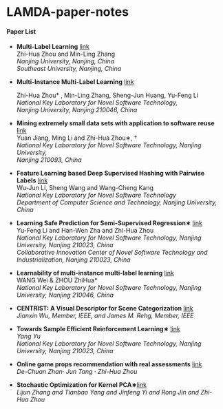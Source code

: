 # LAMDA-paper-notes
#### Paper List

- **Multi-Label Learning**  [link](https://github.com/Cjh327/LAMDA-paper-notes/tree/master/Multi-Label%20Learning)  
  Zhi-Hua Zhou and Min-Ling Zhang   
  *Nanjing University, Nanjing, China*   
  *Southeast University, Nanjing, China*    

- **Multi-Instance Multi-Label Learning**  [link](https://github.com/Cjh327/LAMDA-paper-notes/tree/master/Multi-Instance%20Multi-Label%20Learning)     

  Zhi-Hua Zhou* , Min-Ling Zhang, Sheng-Jun Huang, Yu-Feng Li   
  *National Key Laboratory for Novel Software Technology,*    
  *Nanjing University, Nanjing 210046, China*    

- **Mining extremely small data sets with application to software reuse**  [link](https://github.com/Cjh327/LAMDA-paper-notes/tree/master/Mining%20extremely%20small%20data%20sets%20with%20application%20to%20software%20reuse)   
  Yuan Jiang, Ming Li and Zhi-Hua Zhou∗, †  
  *National Key Laboratory for Novel Software Technology, Nanjing University,*  
  *Nanjing 210093, China*    

- **Feature Learning based Deep Supervised Hashing with Pairwise Labels**  [link](https://github.com/Cjh327/LAMDA-paper-notes/tree/master/Feature%20Learning%20based%20Deep%20Supervised%20Hashing%20with%20Pairwise%20Labels)   
  Wu-Jun Li, Sheng Wang and Wang-Cheng Kang   
  *National Key Laboratory for Novel Software Technology*   
  *Department of Computer Science and Technology, Nanjing University, China*   

- **Learning Safe Prediction for Semi-Supervised Regression∗**  [link](https://github.com/Cjh327/LAMDA-paper-notes/tree/master/Learning%20Safe%20Prediction%20for%20Semi-Supervised%20Regression)  
  Yu-Feng Li and Han-Wen Zha and Zhi-Hua Zhou  
  *National Key Laboratory for Novel Software Technology, Nanjing University, Nanjing 210023, China*  
  *Collaborative Innovation Center of Novel Software Technology and Industrialization, Nanjing 210023, China*  

- **Learnability of multi-instance multi-label learning**  [link](https://github.com/Cjh327/LAMDA-paper-notes/tree/master/Learnability%20of%20multi-instance%20multi-label%20learning)  
  WANG Wei & ZHOU ZhiHua*  
  *National Key Laboratory for Novel Software Technology, Nanjing University, Nanjing 210046, China*  

- **CENTRIST: A Visual Descriptor for Scene Categorization**  [link](https://github.com/Cjh327/LAMDA-paper-notes/tree/master/CENTRIST%20A%20Visual%20Descriptor%20for%20Scene%20Catagorization)   
  *Jianxin Wu, Member, IEEE, and James M. Rehg, Member, IEEE*

- **Towards Sample Efficient Reinforcement Learning∗**  [link](https://github.com/Cjh327/LAMDA-paper-notes/tree/master/Towards%20Sample%20Efficient%20Reinforcement%20Learning)  
  *Yang Yu*  
  *National Key Laboratory for Novel Software Technology, Nanjing University, Nanjing 210023, China*  

- **Online game props recommendation with real assessments**  [link](https://github.com/Cjh327/LAMDA-paper-notes/tree/master/Online%20Game%20Props%20Recommendation%20with%20Real%20Assessments)   
  *De-Chuan Zhan· Jun Tang · Zhi-Hua Zhou*

- **Stochastic Optimization for Kernel PCA∗**[link](https://github.com/Cjh327/LAMDA-paper-notes/tree/master/Stochastic%20Optimization%20for%20Kernel%20PCA)   
  *Lijun Zhang and Tianbao Yang and Jinfeng Yi and Rong Jin and Zhi-Hua Zhou*  

 